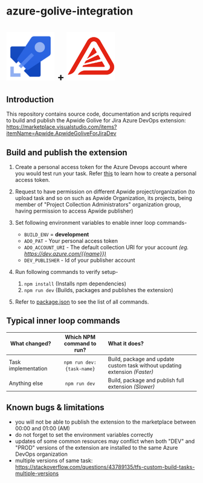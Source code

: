 # azure-golive-integration

# <img height="128" src="./images/azure-pipelines.png" width="128"/> + <img height="128" src="images/golive.png" width="128"/>

## Introduction
This repository contains source code, documentation and scripts required to build and publish the Apwide Golive for Jira Azure DevOps extension: https://marketplace.visualstudio.com/items?itemName=Apwide.ApwideGoliveForJiraDev

## Build and publish the extension

1. Create a personal access token for the Azure Devops account where you would test run your task. Refer [this](https://docs.microsoft.com/en-us/azure/devops/organizations/accounts/use-personal-access-tokens-to-authenticate?view=azure-devops) to learn how to create a personal access token.

2. Request to have permission on different Apwide project/organization (to upload task and so on such as Apwide Organization, its projects, being member of "Project Collection Administrators" organization group, having permission to access Apwide publisher)

1. Set following environment variables to enable inner loop commands-
    - `BUILD_ENV` = **development**
    - `ADO_PAT` - Your personal access token
    - `ADO_ACCOUNT_URI` - The default collection URI for your account *(eg. <https://dev.azure.com/{{name}})>*
    - `DEV_PUBLISHER` - Id of your publisher account

1. Run following commands to verify setup-
    1. `npm install` (Installs npm dependencies)
    1. `npm run dev` (Builds, packages and publishes the extension)

1. Refer to [package.json](./package.json) to see the list of all commands.

## Typical inner loop commands

| What changed? | Which NPM command to run? | What it does? |
| ------------- |:-------------------------:|:----- |
| Task implementation | `npm run dev:{task-name}` | Build, package and update custom task without updating extension *(Faster)* |
| Anything else |       `npm run dev`       | Build, package and publish full extension *(Slower)* |

## Known bugs & limitations
* you will not be able to publish the extension to the marketplace between 00:00 and 01:00 (AM)
* do not forget to set the environment variables correctly
* updates of some common resources may conflict when both "DEV" and "PROD" versions of the extension are installed to the same Azure DevOps organization
* multiple versions of same task: https://stackoverflow.com/questions/43789135/tfs-custom-build-tasks-multiple-versions
